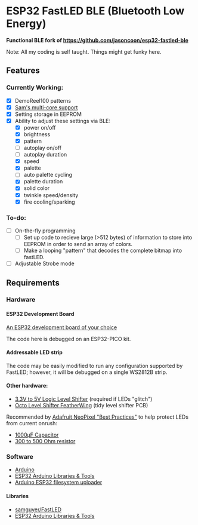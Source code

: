 # ESP32 FastLED BLE (Bluetooth Low Energy)
**Functional BLE fork of https://github.com/jasoncoon/esp32-fastled-ble**

Note: All my coding is self taught. Things might get funky here.

## Features
### Currently Working:
* [x] DemoReel100 patterns
* [x] [Sam's multi-core support](https://github.com/samguyer/FastLED/blob/master/examples/DemoReelESP32/DemoReelESP32.ino)
* [x] Setting storage in EEPROM
* [x] Ability to adjust these settings via BLE:
   * [x] power on/off
   * [x] brightness
   * [x] pattern
   * [ ] autoplay on/off
   * [ ] autoplay duration
   * [x] speed
   * [x] palette
   * [ ] auto palette cycling
   * [x] palette duration
   * [x] solid color
   * [x] twinkle speed/density
   * [x] fire cooling/sparking

### To-do:
* [ ] On-the-fly programming
   * [ ] Set up code to recieve large (>512 bytes) of information to store into EEPROM in order to send an array of colors.
   * [ ] Make a looping "pattern" that decodes the complete bitmap into fastLED.
* [ ] Adjustable Strobe mode

## Requirements

### Hardware

#### ESP32 Development Board

[An ESP32 development board of your choice](https://www.google.com/search?q=esp32+development+board)

The code here is debugged on an ESP32-PICO kit.

#### Addressable LED strip

The code may be easily modified to run any configuration supported by FastLED; however, it will be debugged on a single WS2812B strip.

#### Other hardware:

* [3.3V to 5V Logic Level Shifter](http://www.digikey.com/product-detail/en/texas-instruments/SN74HCT245N/296-1612-5-ND/277258) (required if LEDs "glitch")
* [Octo Level Shifter FeatherWing](https://www.evilgeniuslabs.org/level-shifter-featherwing) (tidy level shifter PCB)

Recommended by [Adafruit NeoPixel "Best Practices"](https://learn.adafruit.com/adafruit-neopixel-uberguide/best-practices) to help protect LEDs from current onrush:
* [1000µF Capacitor](http://www.digikey.com/product-detail/en/panasonic-electronic-components/ECA-1EM102/P5156-ND/245015)
* [300 to 500 Ohm resistor](https://www.digikey.com/product-detail/en/stackpole-electronics-inc/CF14JT470R/CF14JT470RCT-ND/1830342)

### Software

* [Arduino](https://www.arduino.cc/en/main/software)
* [ESP32 Arduino Libraries & Tools](https://github.com/espressif/arduino-esp32)
* [Arduino ESP32 filesystem uploader](https://github.com/me-no-dev/arduino-esp32fs-plugin)

#### Libraries

* [samguyer/FastLED](https://github.com/samguyer/FastLED)
* [ESP32 Arduino Libraries & Tools](https://github.com/espressif/arduino-esp32)
